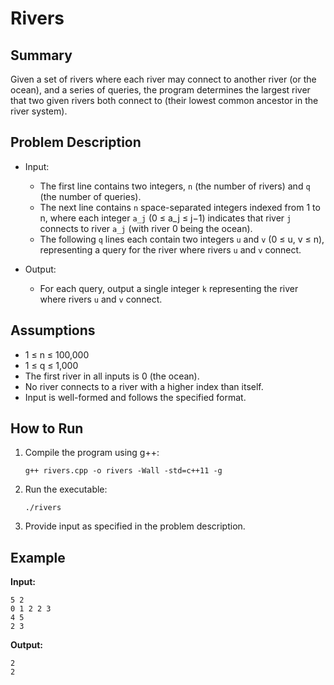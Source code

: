 # Rivers

## Summary
Given a set of rivers where each river may connect to another river (or the ocean), and a series of queries, the program determines the largest river that two given rivers both connect to (their lowest common ancestor in the river system).

## Problem Description

- Input:
  - The first line contains two integers, `n` (the number of rivers) and `q` (the number of queries).
  - The next line contains `n` space-separated integers indexed from 1 to n, where each integer `a_j` (0 ≤ a_j ≤ j−1) indicates that river `j` connects to river `a_j` (with river 0 being the ocean).
  - The following `q` lines each contain two integers `u` and `v` (0 ≤ u, v ≤ n), representing a query for the river where rivers `u` and `v` connect.

- Output:
  - For each query, output a single integer `k` representing the river where rivers `u` and `v` connect.

## Assumptions

- 1 ≤ n ≤ 100,000
- 1 ≤ q ≤ 1,000
- The first river in all inputs is 0 (the ocean).
- No river connects to a river with a higher index than itself.
- Input is well-formed and follows the specified format.

## How to Run

1. Compile the program using g++:
   ```
   g++ rivers.cpp -o rivers -Wall -std=c++11 -g
   ```

2. Run the executable:
   ```
   ./rivers
   ```

3. Provide input as specified in the problem description.

## Example

**Input:**
```
5 2
0 1 2 2 3
4 5
2 3
```

**Output:**
```
2
2
```